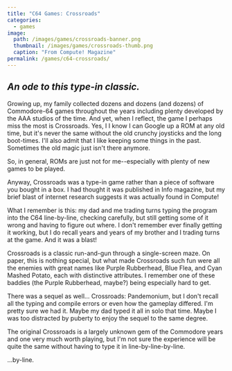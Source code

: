 ```yaml
---
title: "C64 Games: Crossroads"
categories:
  - games
image:
  path: /images/games/crossroads-banner.png
  thumbnail: /images/games/crossroads-thumb.png
  caption: "From Compute! Magazine"
permalink: /games/c64-crossroads/ 
---
```

*An ode to this type-in classic.*
---

Growing up, my family collected dozens and dozens (and dozens) of Commodore-64 games throughout the years including plenty developed by the AAA studios of the time. And yet, when I reflect, the game I perhaps miss the most is Crossroads. Yes, I I know I can Google up a ROM at any old time, but it's never the same without the old crunchy joysticks and the long boot-times. I'll also admit that I like keeping some things in the past. Sometimes the old magic just isn't there anymore.

So, in general, ROMs are just not for me--especially with plenty of new games to be played.

Anyway, Crossroads was a type-in game rather than a piece of software you bought in a box. I had thought it was published in Info magazine, but my brief blast of internet research suggests it was actually found in Compute!

What I remember is this: my dad and me trading turns typing the program into the C64 line-by-line, checking carefully, but still getting some of it wrong and having to figure out where. I don't remember ever finally getting it working, but I do recall years and years of my brother and I trading turns at the game. And it was a blast!

Crossroads is a classic run-and-gun through a single-screen maze. On paper, this is nothing special, but  what made Crossroads such fun were all the enemies with great names like Purple Rubberhead, Blue Flea, and Cyan Mashed Potato, each with distinctive attributes. I remember one of these baddies (the Purple Rubberhead, maybe?) being especially hard to get.

There was a sequel as well... Crossroads: Pandemonium, but I don't recall all the typing and compile errors or even how the gameplay differed. I'm pretty sure we had it. Maybe my dad typed it all in solo that time. Maybe I was too distracted by puberty to enjoy the sequel to the same degree.

The original Crossroads is a largely unknown gem of the Commodore years and one very much worth playing, but I'm not sure the experience will be quite the same without having to type it in line-by-line-by-line.

...by-line.
